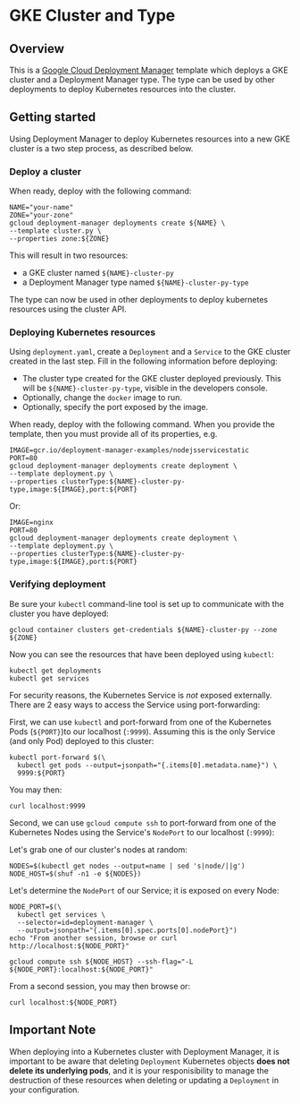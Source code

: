 # GKE Cluster and Type

## Overview

This is a [Google Cloud Deployment
Manager](https://cloud.google.com/deployment-manager/overview) template which
deploys a GKE cluster and a Deployment Manager type. The type can be used by
other deployments to deploy Kubernetes resources into the cluster.

## Getting started

Using Deployment Manager to deploy Kubernetes resources into a new GKE cluster
is a two step process, as described below.

### Deploy a cluster

When ready, deploy with the following command:

    NAME="your-name"
    ZONE="your-zone"
    gcloud deployment-manager deployments create ${NAME} \
    --template cluster.py \
    --properties zone:${ZONE}

This will result in two resources:

* a GKE cluster named `${NAME}-cluster-py`
* a Deployment Manager type named `${NAME}-cluster-py-type`

The type can now be used in other deployments to deploy kubernetes resources
using the cluster API.

### Deploying Kubernetes resources

Using `deployment.yaml`, create a `Deployment` and a `Service`
to the GKE cluster created in the last step. Fill in the following information
before deploying:

* The cluster type created for the GKE cluster deployed previously. This will
  be `${NAME}-cluster-py-type`, visible in the developers console.
* Optionally, change the `docker` image to run.
* Optionally, specify the port exposed by the image.

When ready, deploy with the following command. When you provide the template, 
then you must provide all of its properties, e.g.

    IMAGE=gcr.io/deployment-manager-examples/nodejsservicestatic
    PORT=80
    gcloud deployment-manager deployments create deployment \
    --template deployment.py \
    --properties clusterType:${NAME}-cluster-py-type,image:${IMAGE},port:${PORT}

Or:

    IMAGE=nginx
    PORT=80
    gcloud deployment-manager deployments create deployment \
    --template deployment.py \
    --properties clusterType:${NAME}-cluster-py-type,image:${IMAGE},port:${PORT}


### Verifying deployment

Be sure your `kubectl` command-line tool is set up to communicate with the
cluster you have deployed:

    gcloud container clusters get-credentials ${NAME}-cluster-py --zone ${ZONE}

Now you can see the resources that have been deployed using `kubectl`:

    kubectl get deployments
    kubectl get services

For security reasons, the Kubernetes Service is *not* exposed externally. There are 2
 easy ways to access the Service using port-forwarding:

First, we can use `kubectl` and port-forward from one of the Kubernetes Pods (`${PORT}`)to our localhost (`:9999`). Assuming this is the only Service (and only Pod) deployed to this cluster:

    kubectl port-forward $(\
      kubectl get pods --output=jsonpath="{.items[0].metadata.name}") \
      9999:${PORT}

You may then:

    curl localhost:9999

Second, we can use `gcloud compute ssh` to port-forward from one of the Kubernetes Nodes using the Service's `NodePort` to our localhost (`:9999`):

Let's grab one of our cluster's nodes at random:

    NODES=$(kubectl get nodes --output=name | sed 's|node/||g')
    NODE_HOST=$(shuf -n1 -e ${NODES})

Let's determine the `NodePort` of our Service; it is exposed on every Node:

    NODE_PORT=$(\
      kubectl get services \
      --selector=id=deployment-manager \
      --output=jsonpath="{.items[0].spec.ports[0].nodePort}")
    echo "From another session, browse or curl http://localhost:${NODE_PORT}"

    gcloud compute ssh ${NODE_HOST} --ssh-flag="-L ${NODE_PORT}:localhost:${NODE_PORT}"

From a second session, you may then browse or:

    curl localhost:${NODE_PORT}

## Important Note

When deploying into a Kubernetes cluster with Deployment Manager, it is
important to be aware that deleting `Deployment` Kubernetes objects
**does not delete its underlying pods**, and it is your responisibility to
manage the destruction of these resources when deleting or updating a
`Deployment` in your configuration.

